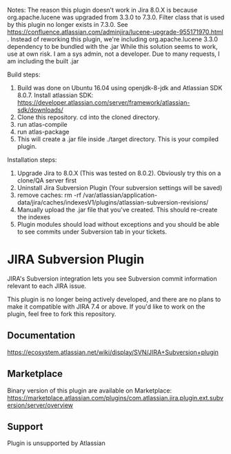 Notes:
The reason this plugin doesn't work in Jira 8.0.X is because org.apache.lucene was upgraded from 3.3.0 to 7.3.0. Filter class that is used by this plugin no longer exists in 7.3.0. See https://confluence.atlassian.com/adminjira/lucene-upgrade-955171970.html . Instead of reworking this plugin, we're including org.apache.lucene 3.3.0 dependency to be bundled with the .jar
While this solution seems to work, use at own risk. I am a sys admin, not a developer.
Due to many requests, I am including the built .jar

Build steps:
1) Build was done on Ubuntu 16.04 using openjdk-8-jdk and Atlassian SDK 8.0.7. Install atlassian SDK: https://developer.atlassian.com/server/framework/atlassian-sdk/downloads/
2) Clone this repository. cd into the cloned directory.
3) run atlas-compile
4) run atlas-package
5) This will create a .jar file inside ./target directory. This is your compiled plugin.

Installation steps:
1) Upgrade Jira to 8.0.X (This was tested on 8.0.2). Obviously try this on a clone/QA server first
2) Uninstall Jira Subversion Plugin (Your subversion settings will be saved)
3) remove caches: rm -rf /var/atlassian/application-data/jira/caches/indexesV1/plugins/atlassian-subversion-revisions/
4) Manually upload the .jar file that you've created. This should re-create the indexes
5) Plugin modules should load without exceptions and you should be able to see commits under Subversion tab in your tickets.

JIRA Subversion Plugin
=======================
JIRA's Subversion integration lets you see Subversion commit information relevant to each JIRA issue.

This plugin is no longer being actively developed, and there are no plans to make it compatible with JIRA 7.4 or above.
If you'd like to work on the plugin, feel free to fork this repository.

Documentation
-------------
https://ecosystem.atlassian.net/wiki/display/SVN/JIRA+Subversion+plugin

Marketplace
-----------
Binary version of this plugin are available on Marketplace:
https://marketplace.atlassian.com/plugins/com.atlassian.jira.plugin.ext.subversion/server/overview

Support
-----------
Plugin is unsupported by Atlassian
